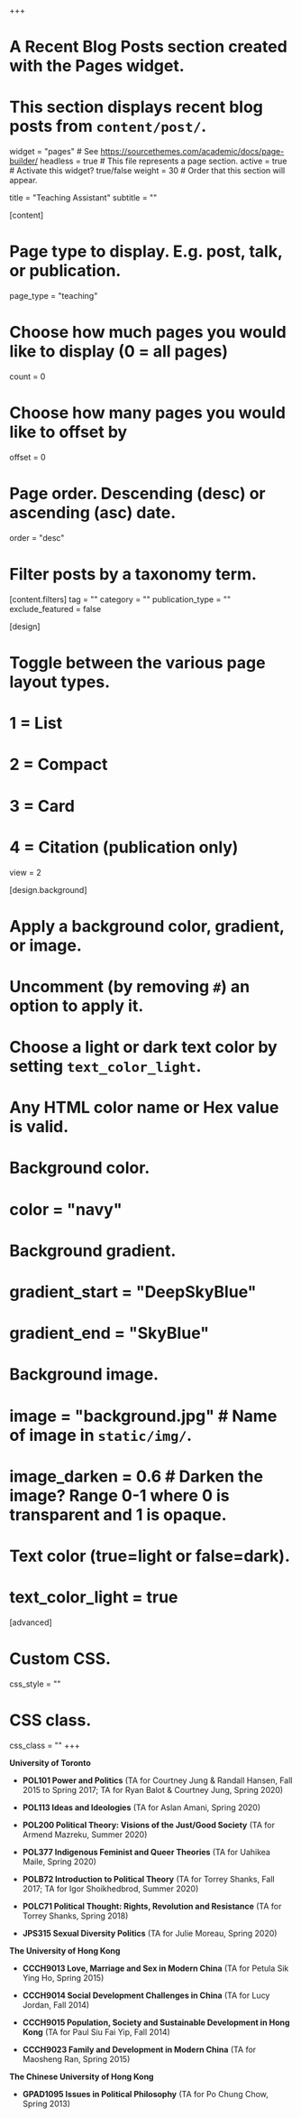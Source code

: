 +++
# A Recent Blog Posts section created with the Pages widget.
# This section displays recent blog posts from `content/post/`.

widget = "pages"  # See https://sourcethemes.com/academic/docs/page-builder/
headless = true  # This file represents a page section.
active = true  # Activate this widget? true/false
weight = 30  # Order that this section will appear.

title = "Teaching Assistant"
subtitle = ""

[content]
  # Page type to display. E.g. post, talk, or publication.
  page_type = "teaching"
  
  # Choose how much pages you would like to display (0 = all pages)
  count = 0
  
  # Choose how many pages you would like to offset by
  offset = 0

  # Page order. Descending (desc) or ascending (asc) date.
  order = "desc"

  # Filter posts by a taxonomy term.
  [content.filters]
    tag = ""
    category = ""
    publication_type = ""
    exclude_featured = false
  
[design]
  # Toggle between the various page layout types.
  #   1 = List
  #   2 = Compact
  #   3 = Card
  #   4 = Citation (publication only)
  view = 2
  
[design.background]
  # Apply a background color, gradient, or image.
  #   Uncomment (by removing `#`) an option to apply it.
  #   Choose a light or dark text color by setting `text_color_light`.
  #   Any HTML color name or Hex value is valid.
  
  # Background color.
  # color = "navy"
  
  # Background gradient.
 # gradient_start = "DeepSkyBlue"
 # gradient_end = "SkyBlue"
  
  # Background image.
  # image = "background.jpg"  # Name of image in `static/img/`.
  # image_darken = 0.6  # Darken the image? Range 0-1 where 0 is transparent and 1 is opaque.

  # Text color (true=light or false=dark).
  # text_color_light = true  
  
[advanced]
 # Custom CSS. 
 css_style = ""
 
 # CSS class.
 css_class = ""
+++

**University of Toronto**

* **POL101 Power and Politics** (TA for Courtney Jung & Randall Hansen, Fall 2015 to Spring 2017; TA for Ryan Balot & Courtney Jung, Spring 2020)

* **POL113 Ideas and Ideologies** (TA for Aslan Amani, Spring 2020)

* **POL200 Political Theory: Visions of the Just/Good Society** (TA for Armend Mazreku, Summer 2020)

* **POL377 Indigenous Feminist and Queer Theories** (TA for Uahikea Maile, Spring 2020)

* **POLB72 Introduction to Political Theory** (TA for Torrey Shanks, Fall 2017; TA for Igor Shoikhedbrod, Summer 2020)

* **POLC71 Political Thought: Rights, Revolution and Resistance** (TA for Torrey Shanks, Spring 2018)

* **JPS315 Sexual Diversity Politics** (TA for Julie Moreau, Spring 2020)

**The University of Hong Kong**

* **CCCH9013 Love, Marriage and Sex in Modern China** (TA for Petula Sik Ying Ho, Spring 2015)

* **CCCH9014 Social Development Challenges in China** (TA for Lucy Jordan, Fall 2014)

* **CCCH9015 Population, Society and Sustainable Development in Hong Kong** (TA for Paul Siu Fai Yip, Fall 2014)

* **CCCH9023 Family and Development in Modern China** (TA for Maosheng Ran, Spring 2015)

**The Chinese University of Hong Kong**

* **GPAD1095 Issues in Political Philosophy** (TA for Po Chung Chow, Spring 2013)


